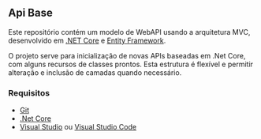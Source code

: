 ## Api Base

Este repositório contém um modelo de WebAPI usando a arquitetura MVC, desenvolvido em 
[.NET Core](https://dotnet.microsoft.com/) e 
[Entity Framework](https://docs.microsoft.com/pt-br/ef/).

O projeto serve para inicialização de novas APIs baseadas em .Net Core, com alguns recursos de classes prontos. 
Esta estrutura é flexível e permitir alteração e inclusão de camadas quando necessário.

### Requisitos

- [Git](https://git-scm.com/) 
- [.Net Core](https://dotnet.microsoft.com/)
- [Visual Studio](https://visualstudio.microsoft.com/pt-br/vs/) ou [Visual Studio Code](https://code.visualstudio.com/)